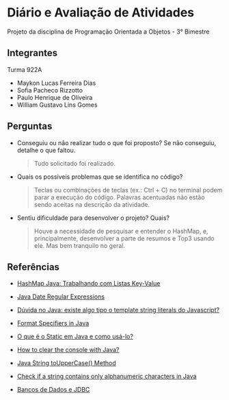# Diário e Avaliação de Atividades

Projeto da disciplina de Programação Orientada a Objetos - 3° Bimestre

## Integrantes

Turma 922A

- Maykon Lucas Ferreira Dias
- Sofia Pacheco Rizzotto
- Paulo Henrique de Oliveira
- William Gustavo Lins Gomes

## Perguntas

- Conseguiu ou não realizar tudo o que foi proposto? Se não conseguiu, detalhe o que
  faltou.

  > Tudo solicitado foi realizado.

- Quais os possíveis problemas que se identifica no código?

  > Teclas ou combinações de teclas (ex.: Ctrl + C) no terminal podem parar a execução do código. Palavras acentuadas não estão sendo aceitas na descrição da atividade.

- Sentiu dificuldade para desenvolver o projeto? Quais?
  > Houve a necessidade de pesquisar e entender o HashMap, e, principalmente, desenvolver a parte de resumos e Top3 usando ele. Mas bem tranquilo no geral.

## Referências

- [HashMap Java: Trabalhando com Listas Key-Value](https://www.devmedia.com.br/hashmap-java-trabalhando-com-listas-key-value/29811)

- [Java Date Regular Expressions](https://www.baeldung.com/java-date-regular-expressions)

- [Dúvida no Java: existe algo tipo o template string literals do Javascript?](https://cursos.alura.com.br/forum/topico-duvida-no-java-existe-algo-tipo-o-template-string-literals-do-javascript-240008)

- [Format Specifiers in Java](https://www.geeksforgeeks.org/format-specifiers-in-java/)

- [O que é o Static em Java e como usá-lo?](https://pt.stackoverflow.com/questions/463166/o-que-%C3%A9-o-static-em-java-e-como-us%C3%A1-lo)

- [How to clear the console with Java?](https://stackoverflow.com/questions/2979383/how-to-clear-the-console)

- [Java String toUpperCase() Method](https://www.w3schools.com/java/ref_string_touppercase.asp)

- [Check if a string contains only alphanumeric characters in Java](https://www.techiedelight.com/pt/check-string-contains-alphanumeric-characters-java/)

- [Bancos de Dados e JDBC](https://www.alura.com.br/apostila-java-web/bancos-de-dados-e-jdbc)
